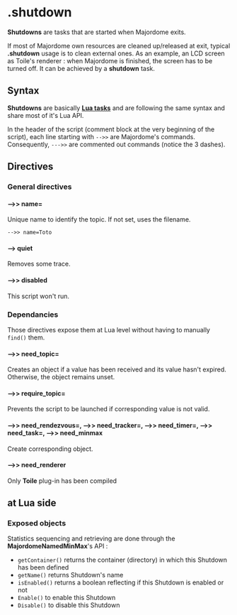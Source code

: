 # .shutdown
**Shutdowns** are tasks that are started when Majordome exits.

If most of Majordome own resources are cleaned up/released at exit, typical
**.shutdown** usage is to clean external ones. As an example, an LCD screen as
Toile's renderer :  when Majordome is finished, the screen has to be turned off.
It can be achieved by a **shutdown** task.

## Syntax

**Shutdowns** are basically **[Lua tasks](Task(lua).md)** and are following the same syntax and share most of it's Lua API.

In the header of the script (comment block at the very beginning of the script), each line starting with `-->>` are Majordome's commands.<br>
Consequently, `--->>` are commented out commands (notice the 3 dashes).

## Directives
### General directives
#### -->> name=
Unique name to identify the topic. If not set, uses the filename.
```
-->> name=Toto
```

#### --> quiet
Removes some trace.

#### -->> disabled
This script won't run.

### Dependancies
Those directives expose them at Lua level without having to manually `find()` them.

#### -->> need_topic=
Creates an object if a value has been received and its value hasn't expired. Otherwise, the object remains unset.

#### -->> require_topic=
Prevents the script to be launched if corresponding value is not valid.<br>

#### -->> need_rendezvous=, -->> need_tracker=, -->> need_timer=, -->> need_task=, -->> need_minmax
Create corresponding object.

#### -->> need_renderer
Only **Toile** plug-in has been compiled

## at Lua side

### Exposed objects
Statistics sequencing and retrieving are done through the **MajordomeNamedMinMax**'s API :
- `getContainer()` returns the container (directory) in which this Shutdown has been defined
- `getName()` returns Shutdown's name
- `isEnabled()` returns a boolean reflecting if this Shutdown is enabled or not
- `Enable()` to enable this Shutdown
- `Disable()` to disable this Shutdown 
